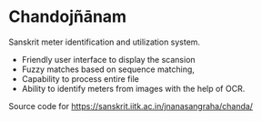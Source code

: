 # Chandojñānam

Sanskrit meter identification and utilization system.

* Friendly user interface to display the scansion
* Fuzzy matches based on sequence matching,
* Capability to process entire file
* Ability to identify meters from images with the help of OCR. 

Source code for https://sanskrit.iitk.ac.in/jnanasangraha/chanda/

